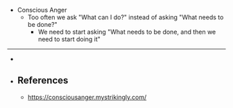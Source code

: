 - Conscious Anger
	- Too often we ask "What can I do?" instead of asking "What needs to be done?"
		- We need to start asking "What needs to be done, and then we need to start doing it"
- ---
-
- ## References
	- https://consciousanger.mystrikingly.com/